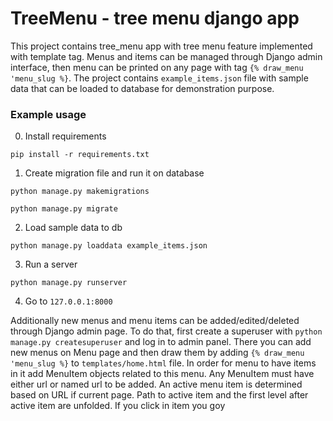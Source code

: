 # TreeMenu - tree menu django app

This project contains tree_menu app with tree menu feature implemented 
with template tag. Menus and items can be managed through
Django admin interface, then menu can be printed on any page with tag `{% draw_menu 'menu_slug %}`.
The project contains `example_items.json` file with sample data
that can be loaded to database for demonstration purpose.

### Example usage
0. Install requirements

`pip install -r requirements.txt`

1. Create migration file and run it on database

`python manage.py makemigrations`

`python manage.py migrate`

2. Load sample data to db

`python manage.py loaddata example_items.json`

3. Run a server

`python manage.py runserver`

4. Go to `127.0.0.1:8000`

Additionally new menus and menu items can be added/edited/deleted
through Django admin page. To do that, first create a superuser with 
`python manage.py createsuperuser` and log in to admin panel. There you can
add new menus on Menu page and then draw them by adding `{% draw_menu 'menu_slug %}` to
`templates/home.html` file. In order for menu to have items in it add MenuItem objects
related to this menu. Any MenuItem must have either url or named url to be added.
An active menu item is determined based on URL if current page. Path to active item and
the first level after active item are unfolded. If you click in item you goу